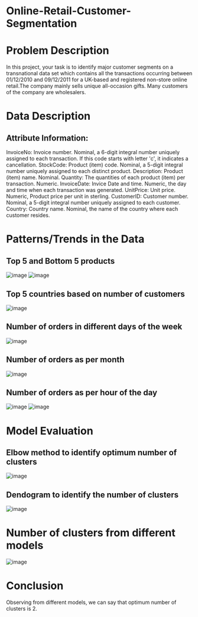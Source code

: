 # Online-Retail-Customer-Segmentation

# Problem Description 
In this project, your task is to identify major customer segments on a transnational data set which contains all the transactions occurring between 01/12/2010 and 09/12/2011 for a UK-based and registered non-store online retail.The company mainly sells unique all-occasion gifts. Many customers of the company are wholesalers.

# Data Description 

## Attribute Information: 
InvoiceNo: Invoice number. Nominal, a 6-digit integral number uniquely assigned to each transaction. If this code starts with letter 'c', it indicates a cancellation.
StockCode: Product (item) code. Nominal, a 5-digit integral number uniquely assigned to each distinct product.
Description: Product (item) name. Nominal.
Quantity: The quantities of each product (item) per transaction. Numeric.
InvoiceDate: Invice Date and time. Numeric, the day and time when each transaction was generated.
UnitPrice: Unit price. Numeric, Product price per unit in sterling.
CustomerID: Customer number. Nominal, a 5-digit integral number uniquely assigned to each customer.
Country: Country name. Nominal, the name of the country where each customer resides.

# Patterns/Trends in the Data

## Top 5 and Bottom 5 products
![image](https://user-images.githubusercontent.com/47490381/121404128-445b6c00-c979-11eb-8a7b-7f1b6fb88847.png)
![image](https://user-images.githubusercontent.com/47490381/121404162-4d4c3d80-c979-11eb-870d-38a0e42baf94.png)

## Top 5 countries based on number of customers
![image](https://user-images.githubusercontent.com/47490381/121404285-710f8380-c979-11eb-92e5-9853861f3aa6.png)

## Number of orders in different days of the week
![image](https://user-images.githubusercontent.com/47490381/121404556-b2079800-c979-11eb-9771-f3d108f94630.png)

## Number of orders as per month
![image](https://user-images.githubusercontent.com/47490381/121404781-e8ddae00-c979-11eb-93de-0a1670f410ea.png)

## Number of orders as per hour of the day
![image](https://user-images.githubusercontent.com/47490381/121404891-09a60380-c97a-11eb-8fab-b812e510ddd6.png)
![image](https://user-images.githubusercontent.com/47490381/121404953-19254c80-c97a-11eb-8e7e-3d36cdeff094.png)

# Model Evaluation

## Elbow method to identify optimum number of clusters
![image](https://user-images.githubusercontent.com/47490381/121405136-4c67db80-c97a-11eb-856d-451a04beaf22.png)

## Dendogram to identify the number of clusters
![image](https://user-images.githubusercontent.com/47490381/121405289-7d481080-c97a-11eb-8c63-686315f8f5c9.png)

# Number of clusters from different models
![image](https://user-images.githubusercontent.com/47490381/121405352-905ae080-c97a-11eb-98e5-fafc767ff007.png)

# Conclusion
Observing from different models, we can say that optimum number of clusters is 2.



